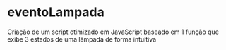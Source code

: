 # eventoLampada
Criação de um script otimizado em JavaScript baseado em 1 função que exibe 3 estados de uma lâmpada de forma intuitiva
